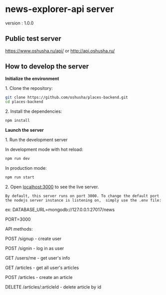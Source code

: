 # news-explorer-api server
version : 1.0.0
## Public test server

https://www.oshusha.ru/api/ or http://api.oshusha.ru/
## How to develop the server

**Initialize the environment**

1\. Clone the repository:

```bash
git clone https://github.com/oshusha/places-backend.git
cd places-backend
```


2\. Install the dependencies:

```bash
npm install
```


**Launch the server**

1\. Run the development server 

In development mode with hot reload:
```bash
npm run dev
```
In production mode:
```bash
npm run start
```

2\. Open [localhost:3000](http://localhost:3000) to see the live server.



`By default, this server runs on port 3000.
To change the default port the nodejs server instance is listening on, 
simply use the .env file:`

ex:
DATABASE_URL=mongodb://127.0.0.1:27017/news

PORT=3000

API methods:

POST /signup - create user

POST /signin - log in as user

GET /users/me - get user's info

GET /articles - get all user's articles

POST /articles - create an article

DELETE /articles/:articleId - delete article by id
